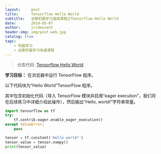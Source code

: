 ```yaml
---
layout:     post
title:      Tensorflow Hello World
subtitle:   谷歌机器学习速成课程之Tensorflow Hello World
date:       2019-05-07
author:     iridescent
header-img: img/post-web.jpg
catalog: true
tags:
    - 机器学习
    - 谷歌机器学习快速课程
---
```


> 仓库代码: [Tensorflow Hello World](https://github.com/RainbomSea/Jupyter-Notebook/blob/master/谷歌机器学习速成课程/Tensorflow%20%20Hello%20World.ipynb)

**学习目标：** 在浏览器中运行 TensorFlow 程序。

以下代码块为“Hello World”TensorFlow 程序。

其中包含初始化代码（导入 TensorFlow 模块并启用“eager execution”，我们将在后续练习中详细介绍此操作），然后输出“Hello, world!”字符串常量。

```python
import tensorflow as tf
try:
    tf.contrib.eager.enable_eager_execution()
except ValueError:
    pass

tensor = tf.constant('Hello world!')
tensor_value = tensor.numpy()
print(tensor_value)
```
